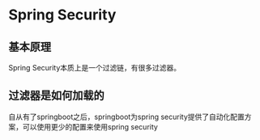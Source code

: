 # Spring Security

## 基本原理

Spring Security本质上是一个过滤链，有很多过滤器。

## 过滤器是如何加载的

自从有了springboot之后，springboot为spring security提供了自动化配置方案，可以使用更少的配置来使用spring security

